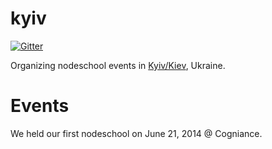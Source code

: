 kyiv
====
[![Gitter](https://badges.gitter.im/nodeschool/kyiv.svg)](https://gitter.im/nodeschool/kyiv?utm_source=badge&utm_medium=badge&utm_campaign=pr-badge)

Organizing nodeschool events in [Kyiv/Kiev](https://www.google.com.ua/maps/place/Kiev,+Kyiv+city), Ukraine.

Events
======

We held our first nodeschool on June 21, 2014 @ Cogniance.
